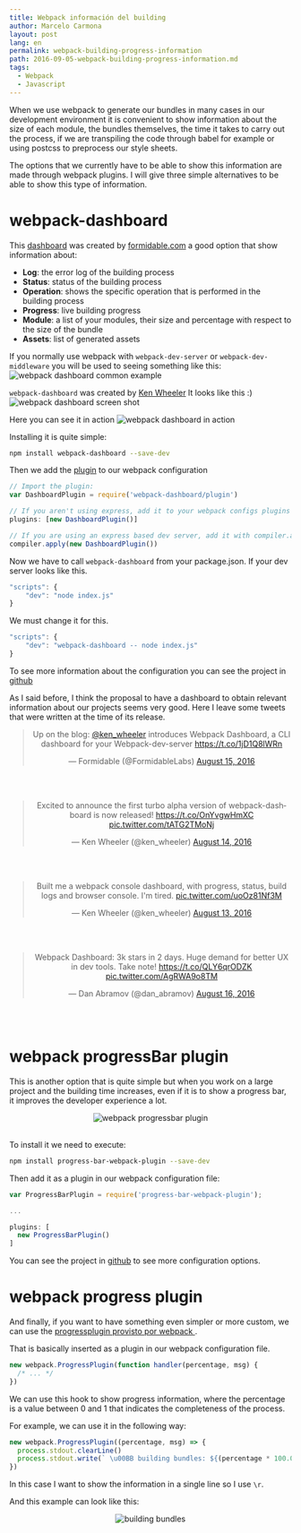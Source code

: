 ```yaml
---
title: Webpack información del building
author: Marcelo Carmona
layout: post
lang: en
permalink: webpack-building-progress-information
path: 2016-09-05-webpack-building-progress-information.md
tags:
  - Webpack
  - Javascript
---
```


When we use webpack to generate our bundles in many cases in our development environment it is convenient to show information about the size of each module, the bundles themselves, the time it takes to carry out the process, if we are transpiling the code through babel for example or using postcss to preprocess our style sheets.

The options that we currently have to be able to show this information are made through webpack plugins. I will give three simple alternatives to be able to show this type of information.

# webpack-dashboard

This <a href="https://github.com/FormidableLabs/webpack-dashboard" target="_blank" rel="noopener">dashboard</a> was created by <a href="https://formidable.com/" target="_blank" rel="noopener">formidable.com</a> a good option that show information about:

- **Log**: the error log of the building process
- **Status**: status of the building process
- **Operation**: shows the specific operation that is performed in the building process
- **Progress**: live building progress
- **Module**: a list of your modules, their size and percentage with respect to the size of the bundle
- **Assets**: list of generated assets

If you normally use webpack with `webpack-dev-server` or `webpack-dev-middleware` you will be used to seeing something like this:
<img src="/img/posts/webpack-dashboard-dev-server.png" alt="webpack dashboard common example">

`webpack-dashboard` was created by <a href="https://formidable.com/blog/2016/08/15/introducing-webpack-dashboard/" target="_blank" rel="noopener">Ken Wheeler</a> It looks like this :)
<img src="/img/posts/webpack-dashboard-screen-shot.png" alt="webpack dashboard screen shot">

Here you can see it in action
<img src="/img/posts/webpack-dashboard-in-action.gif" alt="webpack dashboard in action">

Installing it is quite simple:

```bash
npm install webpack-dashboard --save-dev
```

Then we add the <a href="https://webpack.github.io/docs/plugins.html" target="_blank" rel="noopener">plugin</a> to our webpack configuration

```javascript
// Import the plugin:
var DashboardPlugin = require('webpack-dashboard/plugin')

// If you aren't using express, add it to your webpack configs plugins section:
plugins: [new DashboardPlugin()]

// If you are using an express based dev server, add it with compiler.apply
compiler.apply(new DashboardPlugin())
```

Now we have to call `webpack-dashboard` from your package.json.
If your dev server looks like this.

```javascript
"scripts": {
    "dev": "node index.js"
}
```

We must change it for this.

```javascript
"scripts": {
    "dev": "webpack-dashboard -- node index.js"
}
```

To see more information about the configuration you can see the project in <a href="https://github.com/FormidableLabs/webpack-dashboard">github</a>

As I said before, I think the proposal to have a dashboard to obtain relevant information about our projects seems very good.
Here I leave some tweets that were written at the time of its release.

<center>

<blockquote class="twitter-tweet" data-lang="es"><p lang="en" dir="ltr">Up on the blog: <a href="https://twitter.com/ken_wheeler">@ken_wheeler</a> introduces Webpack Dashboard, a CLI dashboard for your Webpack-dev-server <a href="https://t.co/1jD1Q8lWRn">https://t.co/1jD1Q8lWRn</a></p>&mdash; Formidable (@FormidableLabs) <a href="https://twitter.com/FormidableLabs/status/765208945543610368">August 15, 2016</a></blockquote>
<script async src="//platform.twitter.com/widgets.js" charset="utf-8"></script>
<br><br>

<blockquote class="twitter-tweet" data-lang="es"><p lang="en" dir="ltr">Excited to announce the first turbo alpha version of webpack-dashboard is now released! <a href="https://t.co/OnYvgwHmXC">https://t.co/OnYvgwHmXC</a> <a href="https://t.co/tATG2TMoNj">pic.twitter.com/tATG2TMoNj</a></p>&mdash; Ken Wheeler (@ken_wheeler) <a href="https://twitter.com/ken_wheeler/status/764896872771321856">August 14, 2016</a></blockquote>
<script async src="//platform.twitter.com/widgets.js" charset="utf-8"></script>
<br><br>

<blockquote class="twitter-tweet" data-lang="es"><p lang="en" dir="ltr">Built me a webpack console dashboard, with progress, status, build logs and browser console. I&#39;m tired. <a href="https://t.co/uoOz81Nf3M">pic.twitter.com/uoOz81Nf3M</a></p>&mdash; Ken Wheeler (@ken_wheeler) <a href="https://twitter.com/ken_wheeler/status/764580469677711360">August 13, 2016</a></blockquote>
<script async src="//platform.twitter.com/widgets.js" charset="utf-8"></script>
<br><br>

<blockquote class="twitter-tweet" data-lang="es"><p lang="en" dir="ltr">Webpack Dashboard: 3k stars in 2 days. Huge demand for better UX in dev tools. Take note! <a href="https://t.co/QLY6qrODZK">https://t.co/QLY6qrODZK</a> <a href="https://t.co/AgRWA9o8TM">pic.twitter.com/AgRWA9o8TM</a></p>&mdash; Dan Abramov (@dan_abramov) <a href="https://twitter.com/dan_abramov/status/765575479302774784">August 16, 2016</a></blockquote>
<script async src="//platform.twitter.com/widgets.js" charset="utf-8"></script>
</center>
<br><br>

# webpack progressBar plugin

This is another option that is quite simple but when you work on a large project and the building time increases, even if it is to show a progress bar, it improves the developer experience a lot.

<center><img src="/img/posts/webpack-progressbar-plugin.gif" alt="webpack progressbar plugin"></center>
<br>

To install it we need to execute:

```bash
npm install progress-bar-webpack-plugin --save-dev
```

Then add it as a plugin in our webpack configuration file:

```javascript
var ProgressBarPlugin = require('progress-bar-webpack-plugin');

...

plugins: [
  new ProgressBarPlugin()
]
```

You can see the project in <a href="https://github.com/clessg/progress-bar-webpack-plugin" target="_blank">github</a> to see more configuration options.

# webpack progress plugin

And finally, if you want to have something even simpler or more custom, we can use the <a href="https://webpack.github.io/docs/list-of-plugins.html#progressplugin" target="_blank" rel="noopener">progressplugin provisto por webpack </a>.

That is basically inserted as a plugin in our webpack configuration file.

```javascript
new webpack.ProgressPlugin(function handler(percentage, msg) {
  /* ... */
})
```

We can use this hook to show progress information, where the percentage is a value between 0 and 1 that indicates the completeness of the process.

For example, we can use it in the following way:

```javascript
new webpack.ProgressPlugin((percentage, msg) => {
  process.stdout.clearLine()
  process.stdout.write(` \u00BB building bundles: ${(percentage * 100.0).toFixed(2)} % => ${msg}\r`)
})
```

In this case I want to show the information in a single line so I use `\r`.

And this example can look like this:

<center><img src="/img/posts/building-bundles.png" alt="building bundles"></center>
